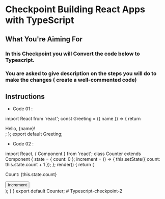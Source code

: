 # Checkpoint Building React Apps with TypeScript

## What You're Aiming For

### In this Checkpoint you will Convert the code below to Typescript.

### You are asked to give description on the steps you will do to make the changes ( create a well-commented code)

## Instructions

- Code 01 :

import React from 'react';
const Greeting = ({ name }) => {
return <div>Hello, {name}!</div>;
};
export default Greeting;

- Code 02 :

import React, { Component } from 'react';
class Counter extends Component {
state = {
count: 0
}; increment = () => {
this.setState({ count: this.state.count + 1 });
};
render() {
return
( <div>

<p>Count: {this.state.count}</p> 
<button onClick={this.increment}>Increment</button> 
</div> );
 }
 } 
export default Counter;
#   T y p e s c r i p t - c h e c k p o i n t - 2  
 